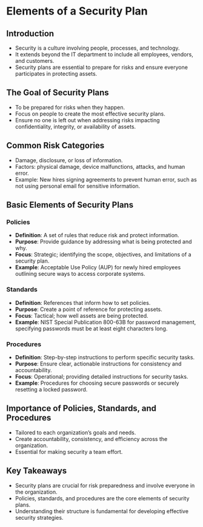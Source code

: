 # Elements of a Security Plan

## Introduction
- Security is a culture involving people, processes, and technology.
- It extends beyond the IT department to include all employees, vendors, and customers.
- Security plans are essential to prepare for risks and ensure everyone participates in protecting assets.

## The Goal of Security Plans
- To be prepared for risks when they happen.
- Focus on people to create the most effective security plans.
- Ensure no one is left out when addressing risks impacting confidentiality, integrity, or availability of assets.

## Common Risk Categories
- Damage, disclosure, or loss of information.
- Factors: physical damage, device malfunctions, attacks, and human error.
- Example: New hires signing agreements to prevent human error, such as not using personal email for sensitive information.

## Basic Elements of Security Plans
### Policies
- **Definition**: A set of rules that reduce risk and protect information.
- **Purpose**: Provide guidance by addressing what is being protected and why.
- **Focus**: Strategic; identifying the scope, objectives, and limitations of a security plan.
- **Example**: Acceptable Use Policy (AUP) for newly hired employees outlining secure ways to access corporate systems.

### Standards
- **Definition**: References that inform how to set policies.
- **Purpose**: Create a point of reference for protecting assets.
- **Focus**: Tactical; how well assets are being protected.
- **Example**: NIST Special Publication 800-63B for password management, specifying passwords must be at least eight characters long.

### Procedures
- **Definition**: Step-by-step instructions to perform specific security tasks.
- **Purpose**: Ensure clear, actionable instructions for consistency and accountability.
- **Focus**: Operational; providing detailed instructions for security tasks.
- **Example**: Procedures for choosing secure passwords or securely resetting a locked password.

## Importance of Policies, Standards, and Procedures
- Tailored to each organization’s goals and needs.
- Create accountability, consistency, and efficiency across the organization.
- Essential for making security a team effort.

## Key Takeaways
- Security plans are crucial for risk preparedness and involve everyone in the organization.
- Policies, standards, and procedures are the core elements of security plans.
- Understanding their structure is fundamental for developing effective security strategies.